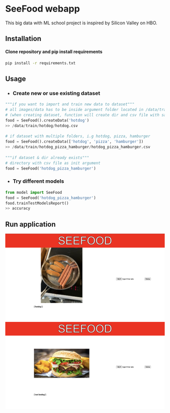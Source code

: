 # SeeFood webapp

This big data with ML school project is inspired by Silicon Valley on HBO.

## Installation 

#### Clone repository and pip install requirements

```bash
pip install -r requirements.txt
```

## Usage 
* ### Create new or use existing dataset
```python
"""if you want to import and train new data to dataset"""
# all images/data has to be inside argument folder located in /data/train/{argument}
# (when creating dataset, function will create dir and csv file with same name inside dir)
food = SeeFood().createData('hotdog')
>> /data/train/hotdog/hotdog.csv

# if dataset with multiple folders, i.g hotdog, pizza, hamburger
food = SeeFood().createData(['hotdog', 'pizza', 'hamburger'])
>> /data/train/hotdog_pizza_hamburger/hotdog_pizza_hamburger.csv

"""if dataset & dir already exists"""
# directory with csv file as init argument
food = SeeFood('hotdog_pizza_hamburger')
```
* ### Try different models
```python
from model import SeeFood
food = SeeFood('hotdog_pizza_hamburger')
food.trainTestModelsReport()
>> accuracy 
```

## Run application
![Hotdog success](static/images/demo1.png)
![Hotdog success](static/images/demo2.png)